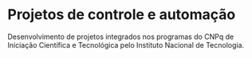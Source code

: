 # Projetos de controle e automação
Desenvolvimento de projetos integrados nos programas do CNPq de Iniciação Científica e Tecnológica pelo Instituto Nacional de Tecnologia.
